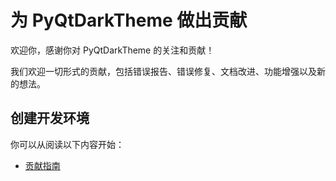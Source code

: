 # 为 PyQtDarkTheme 做出贡献

欢迎你，感谢你对 PyQtDarkTheme 的关注和贡献！

我们欢迎一切形式的贡献，包括错误报告、错误修复、文档改进、功能增强以及新的想法。

## 创建开发环境

你可以从阅读以下内容开始：

- [贡献指南](https://pyqtdarktheme.readthedocs.io/en/latest/contributing.html)